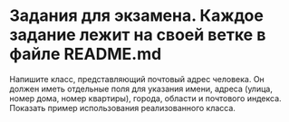 # Задания для экзамена. Каждое задание лежит на своей ветке в файле README.md

Напишите класс, представляющий почтовый адрес человека. Он должен иметь отдельные поля для указания имени, адреса (улица, номер дома, номер квартиры), города, области и почтового индекса. Показать пример использования реализованного класса.

